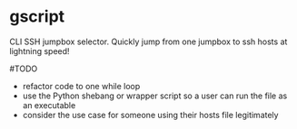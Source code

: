 # gscript
CLI SSH jumpbox selector. Quickly jump from one jumpbox to ssh hosts at lightning speed!

#TODO 
 - refactor code to one while loop
 - use the Python shebang or wrapper script so a user can run the file as an executable
 - consider the use case for someone using their hosts file legitimately
   

